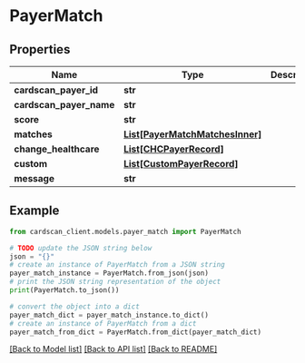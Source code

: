 # PayerMatch


## Properties

Name | Type | Description | Notes
------------ | ------------- | ------------- | -------------
**cardscan_payer_id** | **str** |  | [optional] 
**cardscan_payer_name** | **str** |  | [optional] 
**score** | **str** |  | [optional] 
**matches** | [**List[PayerMatchMatchesInner]**](PayerMatchMatchesInner.md) |  | [optional] 
**change_healthcare** | [**List[CHCPayerRecord]**](CHCPayerRecord.md) |  | [optional] 
**custom** | [**List[CustomPayerRecord]**](CustomPayerRecord.md) |  | [optional] 
**message** | **str** |  | [optional] 

## Example

```python
from cardscan_client.models.payer_match import PayerMatch

# TODO update the JSON string below
json = "{}"
# create an instance of PayerMatch from a JSON string
payer_match_instance = PayerMatch.from_json(json)
# print the JSON string representation of the object
print(PayerMatch.to_json())

# convert the object into a dict
payer_match_dict = payer_match_instance.to_dict()
# create an instance of PayerMatch from a dict
payer_match_from_dict = PayerMatch.from_dict(payer_match_dict)
```
[[Back to Model list]](../README.md#documentation-for-models) [[Back to API list]](../README.md#documentation-for-api-endpoints) [[Back to README]](../README.md)


